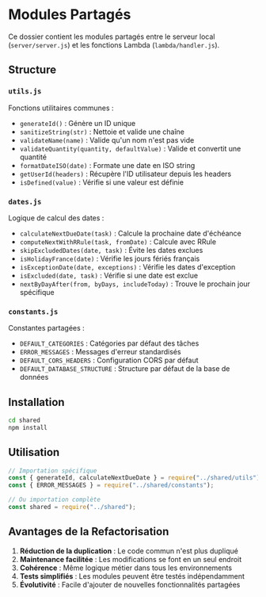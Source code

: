 # Modules Partagés

Ce dossier contient les modules partagés entre le serveur local (`server/server.js`) et les fonctions Lambda (`lambda/handler.js`).

## Structure

### `utils.js`

Fonctions utilitaires communes :

- `generateId()` : Génère un ID unique
- `sanitizeString(str)` : Nettoie et valide une chaîne
- `validateName(name)` : Valide qu'un nom n'est pas vide
- `validateQuantity(quantity, defaultValue)` : Valide et convertit une quantité
- `formatDateISO(date)` : Formate une date en ISO string
- `getUserId(headers)` : Récupère l'ID utilisateur depuis les headers
- `isDefined(value)` : Vérifie si une valeur est définie

### `dates.js`

Logique de calcul des dates :

- `calculateNextDueDate(task)` : Calcule la prochaine date d'échéance
- `computeNextWithRRule(task, fromDate)` : Calcule avec RRule
- `skipExcludedDates(date, task)` : Évite les dates exclues
- `isHolidayFrance(date)` : Vérifie les jours fériés français
- `isExceptionDate(date, exceptions)` : Vérifie les dates d'exception
- `isExcluded(date, task)` : Vérifie si une date est exclue
- `nextByDayAfter(from, byDays, includeToday)` : Trouve le prochain jour spécifique

### `constants.js`

Constantes partagées :

- `DEFAULT_CATEGORIES` : Catégories par défaut des tâches
- `ERROR_MESSAGES` : Messages d'erreur standardisés
- `DEFAULT_CORS_HEADERS` : Configuration CORS par défaut
- `DEFAULT_DATABASE_STRUCTURE` : Structure par défaut de la base de données

## Installation

```bash
cd shared
npm install
```

## Utilisation

```javascript
// Importation spécifique
const { generateId, calculateNextDueDate } = require("../shared/utils");
const { ERROR_MESSAGES } = require("../shared/constants");

// Ou importation complète
const shared = require("../shared");
```

## Avantages de la Refactorisation

1. **Réduction de la duplication** : Le code commun n'est plus dupliqué
2. **Maintenance facilitée** : Les modifications se font en un seul endroit
3. **Cohérence** : Même logique métier dans tous les environnements
4. **Tests simplifiés** : Les modules peuvent être testés indépendamment
5. **Évolutivité** : Facile d'ajouter de nouvelles fonctionnalités partagées
